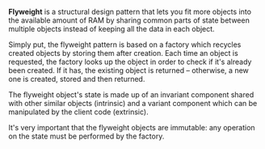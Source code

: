 **Flyweight** is a structural design pattern that lets you fit more
objects into the available amount of RAM by sharing common
parts of state between multiple objects instead of keeping all the data in each object.

Simply put, the flyweight pattern is based on a factory which recycles created objects by storing them after creation. Each time an object is requested, the factory looks up the object in order to check if it's already been created. If it has, the existing object is returned – otherwise, a new one is created, stored and then returned.

The flyweight object's state is made up of an invariant component shared with other similar objects (intrinsic) and a variant component which can be manipulated by the client code (extrinsic).

It's very important that the flyweight objects are immutable: any operation on the state must be performed by the factory.